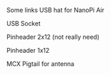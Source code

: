 Some links USB hat for NanoPi Air 

USB Socket

Pinheader 2x12 (not really need)

Pinheader 1x12

MCX Pigtail for antenna
